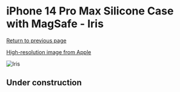 # iPhone 14 Pro Max Silicone Case with MagSafe - Iris

[Return to previous page](/iphone_14)

[High-resolution image from Apple](https://store.storeimages.cdn-apple.com/8756/as-images.apple.com/is/MQUQ3?wid=4500&hei=4500&fmt=png)

<div style="width: 512px"><img src="/almost_uncompressed/MQUQ3.webp" alt="Iris"></div>

## Under construction

